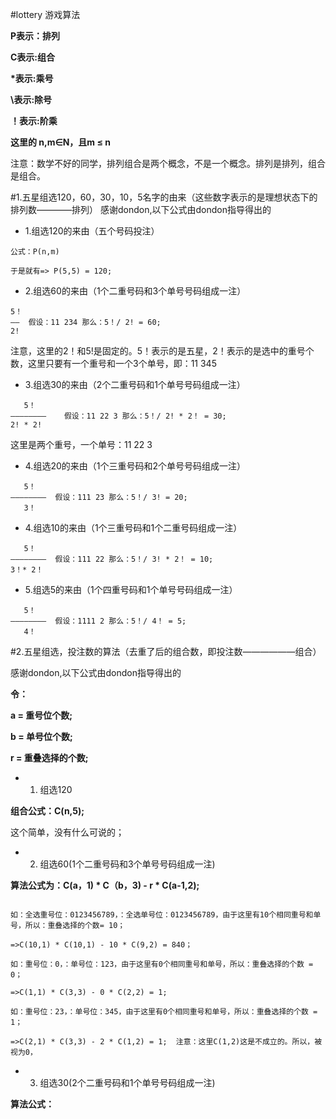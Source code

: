 #lottery 游戏算法

**P表示：排列**

**C表示:组合**

**\*表示:乘号**

**\\表示:除号**

**！表示:阶乘**

**这里的 n,m∈N，且m ≤ n**


注意：数学不好的同学，排列组合是两个概念，不是一个概念。排列是排列，组合是组合。



#1.五星组选120，60，30，10，5名字的由来（这些数字表示的是理想状态下的排列数————排列）
感谢dondon,以下公式由dondon指导得出的
* 1.组选120的来由（五个号码投注）
```
公式：P(n,m)

于是就有=> P(5,5) = 120;

```
* 2.组选60的来由（1个二重号码和3个单号号码组成一注）
```
5！
——  假设：11 234 那么：5！/ 2! = 60;
2!
```
注意，这里的2！和5!是固定的。5！表示的是五星，2！表示的是选中的重号个数，这里只要有一个重号和一个3个单号，即：11 345

* 3.组选30的来由（2个二重号码和1个单号号码组成一注）
```
   5！
————————    假设：11 22 3 那么：5！/ 2! * 2！ = 30;
2! * 2! 
```
这里是两个重号，一个单号：11 22 3 

* 4.组选20的来由（1个三重号码和2个单号号码组成一注）
```
   5！
————————  假设：111 23 那么：5！/ 3! = 20;
   3！
```

* 4.组选10的来由（1个三重号码和1个二重号码组成一注）
```
   5！
————————  假设：111 22 那么：5！/ 3! * 2！ = 10;
3！* 2！
```
* 5.组选5的来由（1个四重号码和1个单号号码组成一注）
```
   5！
————————  假设：1111 2 那么：5！/ 4！ = 5;
   4！
```




#2.五星组选，投注数的算法（去重了后的组合数，即投注数——————组合）

感谢dondon,以下公式由dondon指导得出的

**令：**

**a = 重号位个数;**

**b = 单号位个数;**

**r = 重叠选择的个数;**


* 1. 组选120

**组合公式：C(n,5);**

这个简单，没有什么可说的；


* 2. 组选60(1个二重号码和3个单号号码组成一注)


**算法公式为：C(a，1) * C（b，3) - r * C(a-1,2);**
```

如：全选重号位：0123456789，：全选单号位：0123456789，由于这里有10个相同重号和单号，所以：重叠选择的个数= 10；

=>C(10,1) * C(10,1) - 10 * C(9,2) = 840；

如：重号位：0，：单号位：123，由于这里有0个相同重号和单号，所以：重叠选择的个数 = 0；

=>C(1,1) * C(3,3) - 0 * C(2,2) = 1;

如：重号位：23，：单号位：345，由于这里有0个相同重号和单号，所以：重叠选择的个数 = 1；

=>C(2,1) * C(3,3) - 2 * C(1,2) = 1;  注意：这里C(1,2)这是不成立的。所以，被视为0，

```


* 3. 组选30(2个二重号码和1个单号号码组成一注)

**算法公式：**
```


```










